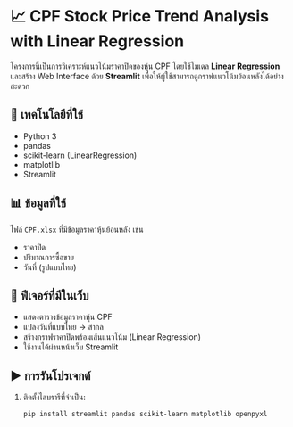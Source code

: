 # 📈 CPF Stock Price Trend Analysis with Linear Regression

โครงการนี้เป็นการวิเคราะห์แนวโน้มราคาปิดของหุ้น CPF โดยใช้โมเดล **Linear Regression** และสร้าง Web Interface ด้วย **Streamlit** เพื่อให้ผู้ใช้สามารถดูกราฟแนวโน้มย้อนหลังได้อย่างสะดวก

## 🔧 เทคโนโลยีที่ใช้
- Python 3
- pandas
- scikit-learn (LinearRegression)
- matplotlib
- Streamlit

## 📊 ข้อมูลที่ใช้
ไฟล์ `CPF.xlsx` ที่มีข้อมูลราคาหุ้นย้อนหลัง เช่น
- ราคาปิด
- ปริมาณการซื้อขาย
- วันที่ (รูปแบบไทย)

## 📌 ฟีเจอร์ที่มีในเว็บ
- แสดงตารางข้อมูลราคาหุ้น CPF
- แปลงวันที่แบบไทย → สากล
- สร้างกราฟราคาปิดพร้อมเส้นแนวโน้ม (Linear Regression)
- ใช้งานได้ผ่านหน้าเว็บ Streamlit

## ▶️ การรันโปรเจกต์

1. ติดตั้งไลบรารีที่จำเป็น:
   ```bash
   pip install streamlit pandas scikit-learn matplotlib openpyxl
